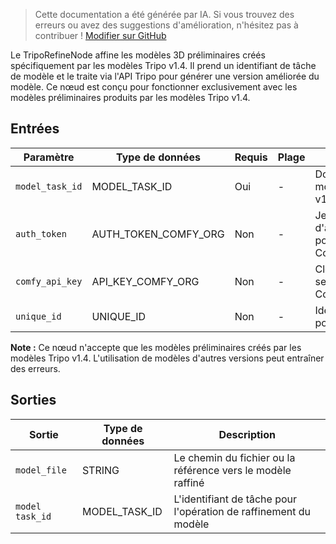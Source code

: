 > Cette documentation a été générée par IA. Si vous trouvez des erreurs ou avez des suggestions d'amélioration, n'hésitez pas à contribuer ! [Modifier sur GitHub](https://github.com/Comfy-Org/embedded-docs/blob/main/comfyui_embedded_docs/docs/TripoRefineNode/fr.md)

Le TripoRefineNode affine les modèles 3D préliminaires créés spécifiquement par les modèles Tripo v1.4. Il prend un identifiant de tâche de modèle et le traite via l'API Tripo pour générer une version améliorée du modèle. Ce nœud est conçu pour fonctionner exclusivement avec les modèles préliminaires produits par les modèles Tripo v1.4.

## Entrées

| Paramètre | Type de données | Requis | Plage | Description |
|-----------|-----------|----------|-------|-------------|
| `model_task_id` | MODEL_TASK_ID | Oui | - | Doit être un modèle Tripo v1.4 |
| `auth_token` | AUTH_TOKEN_COMFY_ORG | Non | - | Jeton d'authentification pour l'API Comfy.org |
| `comfy_api_key` | API_KEY_COMFY_ORG | Non | - | Clé API pour les services Comfy.org |
| `unique_id` | UNIQUE_ID | Non | - | Identifiant unique pour l'opération |

**Note :** Ce nœud n'accepte que les modèles préliminaires créés par les modèles Tripo v1.4. L'utilisation de modèles d'autres versions peut entraîner des erreurs.

## Sorties

| Sortie | Type de données | Description |
|-------------|-----------|-------------|
| `model_file` | STRING | Le chemin du fichier ou la référence vers le modèle raffiné |
| `model task_id` | MODEL_TASK_ID | L'identifiant de tâche pour l'opération de raffinement du modèle |
